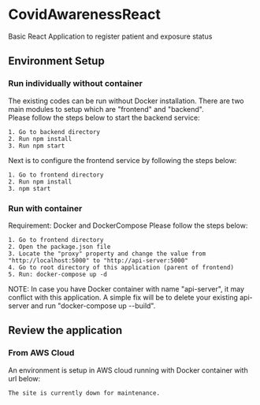 # CovidAwarenessReact
Basic React Application to register patient and exposure status

## Environment Setup
### Run individually without container
The existing codes can be run without Docker installation. There are two main modules to setup which are "frontend" and "backend".\
Please follow the steps below to start the backend service:
```
1. Go to backend directory
2. Run npm install
3. Run npm start
```

Next is to configure the frontend service by following the steps below:
```
1. Go to frontend directory
2. Run npm install
3. npm start
```

### Run with container
Requirement: Docker and DockerCompose
Please follow the steps below:
```
1. Go to frontend directory
2. Open the package.json file
3. Locate the "proxy" property and change the value from "http://localhost:5000" to "http://api-server:5000"
4. Go to root directory of this application (parent of frontend)
5. Run: docker-compose up -d
```
NOTE: In case you have Docker container with name "api-server", it may conflict with this application. A simple fix will be to delete your existing api-server and run "docker-compose up --build". 

## Review the application
### From AWS Cloud
An environment is setup in AWS cloud running with Docker container with url below:
```
The site is currently down for maintenance.
```

